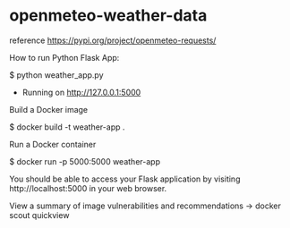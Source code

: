 # openmeteo-weather-data

reference
https://pypi.org/project/openmeteo-requests/

How to run Python Flask App:

$ python weather_app.py

  * Running on http://127.0.0.1:5000

Build a Docker image

$ docker build -t weather-app .

Run a Docker container

$ docker run -p 5000:5000 weather-app

You should be able to access your Flask application by visiting http://localhost:5000 in your web browser.

View a summary of image vulnerabilities and recommendations → docker scout quickview
